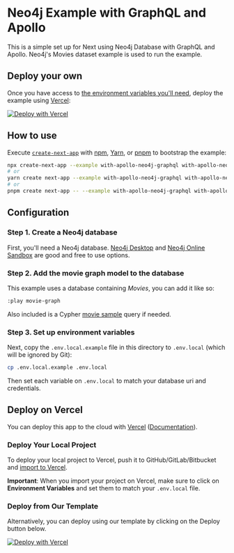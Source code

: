 # Neo4j Example with GraphQL and Apollo

This is a simple set up for Next using Neo4j Database with GraphQL and Apollo. Neo4j's Movies dataset example is used to run the example.

## Deploy your own

Once you have access to [the environment variables you'll need](#step-3-set-up-environment-variables), deploy the example using [Vercel](https://vercel.com?utm_source=github&utm_medium=readme&utm_campaign=next-example):

[![Deploy with Vercel](https://vercel.com/button)](https://vercel.com/new/git/external?repository-url=https://github.com/vercel/next.js/tree/canary/examples/with-apollo-neo4j-graphql&project-name=with-apollo-neo4j-graphql&repository-name=with-apollo-neo4j-graphql&env=NEO4J_URI,NEO4J_USER,NEO4J_PASSWORD&envDescription=Required%20to%20connect%20the%20app%20with%20a%20Neo4j%20database&envLink=https://github.com/vercel/next.js/tree/canary/examples/with-apollo-neo4j-graphql%23step-3-set-up-environment-variables)

## How to use

Execute [`create-next-app`](https://github.com/vercel/next.js/tree/canary/packages/create-next-app) with [npm](https://docs.npmjs.com/cli/init), [Yarn](https://yarnpkg.com/lang/en/docs/cli/create/), or [pnpm](https://pnpm.io) to bootstrap the example:

```bash
npx create-next-app --example with-apollo-neo4j-graphql with-apollo-neo4j-graphql-app
# or
yarn create next-app --example with-apollo-neo4j-graphql with-apollo-neo4j-graphql-app
# or
pnpm create next-app -- --example with-apollo-neo4j-graphql with-apollo-neo4j-graphql-app
```

## Configuration

### Step 1. Create a Neo4j database

First, you'll need a Neo4j database. [Neo4j Desktop](https://neo4j.com/download/) and [Neo4j Online Sandbox](https://neo4j.com/sandbox/) are good and free to use options.

### Step 2. Add the movie graph model to the database

This example uses a database containing _Movies_, you can add it like so:

```bash
:play movie-graph
```

Also included is a Cypher [movie sample](./movie-sample.md) query if needed.

### Step 3. Set up environment variables

Next, copy the `.env.local.example` file in this directory to `.env.local` (which will be ignored by Git):

```bash
cp .env.local.example .env.local
```

Then set each variable on `.env.local` to match your database uri and credentials.

## Deploy on Vercel

You can deploy this app to the cloud with [Vercel](https://vercel.com?utm_source=github&utm_medium=readme&utm_campaign=next-example) ([Documentation](https://nextjs.org/docs/deployment)).

### Deploy Your Local Project

To deploy your local project to Vercel, push it to GitHub/GitLab/Bitbucket and [import to Vercel](https://vercel.com/new?utm_source=github&utm_medium=readme&utm_campaign=next-example).

**Important**: When you import your project on Vercel, make sure to click on **Environment Variables** and set them to match your `.env.local` file.

### Deploy from Our Template

Alternatively, you can deploy using our template by clicking on the Deploy button below.

[![Deploy with Vercel](https://vercel.com/button)](https://vercel.com/new/git/external?repository-url=https://github.com/vercel/next.js/tree/canary/examples/with-apollo-neo4j-graphql&project-name=with-apollo-neo4j-graphql&repository-name=with-apollo-neo4j-graphql&env=NEO4J_URI,NEO4J_USER,NEO4J_PASSWORD&envDescription=Required%20to%20connect%20the%20app%20with%20a%20Neo4j%20database&envLink=https://github.com/vercel/next.js/tree/canary/examples/with-apollo-neo4j-graphql%23step-3-set-up-environment-variables)
